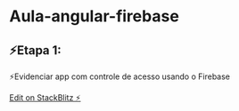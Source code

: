 # Aula-angular-firebase

## ⚡️Etapa 1:

⚡️Evidenciar app com controle de acesso usando o Firebase

[Edit on StackBlitz ⚡️](https://stackblitz.com/edit/aula-angular-firebase)
